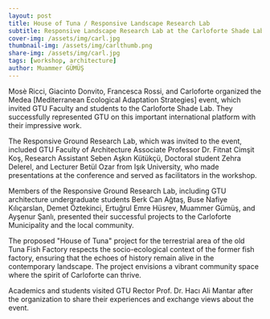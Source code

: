 ```yaml
---
layout: post
title: House of Tuna / Responsive Landscape Research Lab
subtitle: Responsive Landscape Research Lab at the Carloforte Shade Lab
cover-img: /assets/img/carl.jpg
thumbnail-img: /assets/img/carlthumb.png
share-img: /assets/img/carl.jpg
tags: [workshop, architecture]
author: Muammer GÜMÜŞ
---
```


Mosè Ricci, Giacinto Donvito, Francesca Rossi, and Carloforte organized the Medea [Mediterranean Ecological Adaptation Strategies] event, which invited GTU Faculty and students to the Carloforte Shade Lab. They successfully represented GTU on this important international platform with their impressive work.

The Responsive Ground Research Lab, which was invited to the event, included GTU Faculty of Architecture Associate Professor Dr. Fitnat Cimşit Koş, Research Assistant Seben Aşkın Kütükçü, Doctoral student Zehra Delerel, and Lecturer Betül Ozar from Işık University, who made presentations at the conference and served as facilitators in the workshop.

Members of the Responsive Ground Research Lab, including GTU architecture undergraduate students Berk Can Ağtaş, Buse Nafiye Kılıçarslan, Demet Öztekinci, Ertuğrul Emre Hüsrev, Muammer Gümüş, and Ayşenur Şanlı, presented their successful projects to the Carloforte Municipality and the local community.

The proposed "House of Tuna" project for the terrestrial area of the old Tuna Fish Factory respects the socio-ecological context of the former fish factory, ensuring that the echoes of history remain alive in the contemporary landscape. The project envisions a vibrant community space where the spirit of Carloforte can thrive.

Academics and students visited GTU Rector Prof. Dr. Hacı Ali Mantar after the organization to share their experiences and exchange views about the event.
